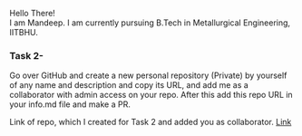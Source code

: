 Hello There!  
I am Mandeep. I am currently pursuing B.Tech in Metallurgical Engineering, IITBHU.

### Task 2-  
Go over GitHub and create a new personal repository (Private) by yourself of any name and description and copy its URL, and add me as a collaborator with admin access on your repo.
After this add this repo URL in your info.md file and make a PR.

Link of repo, which I created for Task 2 and added you as collaborator.
[Link](https://github.com/mpatwa98/for_opencode_gogit)